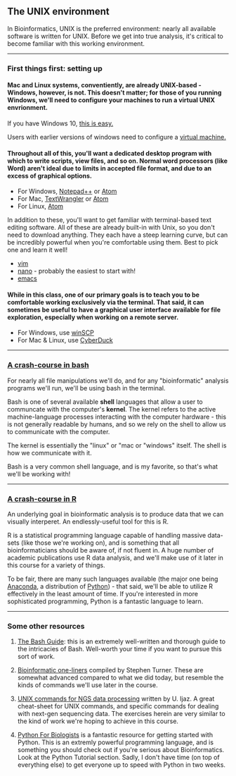 ## The UNIX environment

In Bioinformatics, UNIX is the preferred environment: nearly all available software is written for UNIX. Before we get into true analysis, it's critical to become familiar with this working environment.

----
### First things first: setting up 

#### Mac and Linux systems, conventiently, are already UNIX-based - Windows, however, is not. This doesn't matter; for those of you running Windows, we'll need to configure your machines to run a virtual UNIX envrionment. 

If you have Windows 10, [this is easy.](https://www.howtogeek.com/249966/how-to-install-and-use-the-linux-bash-shell-on-windows-10/)

Users with earlier versions of windows need to configure a [virtual machine.](https://blog.storagecraft.com/the-dead-simple-guide-to-installing-a-linux-virtual-machine-on-windows/)

#### Throughout all of this, you'll want a dedicated desktop program with which to write scripts, view files, and so on. Normal word processors (like Word) aren't ideal due to limits in accepted file format, and due to an excess of graphical options. 

- For Windows, [Notepad++](https://notepad-plus-plus.org) or [Atom](https://atom.io)
- For Mac, [TextWrangler](http://www.barebones.com/products/bbedit/) or [Atom](https://atom.io)
- For Linux, [Atom](https://atom.io)

In addition to these, you'll want to get familiar with terminal-based text editing software. All of these are already built-in with Unix, so you don't need to download anything. They each have a steep learning curve, but can be incredibly powerful when you're comfortable using them. Best to pick one and learn it well!

- [vim](https://www.vim.org)
- [nano](https://www.nano-editor.org) - probably the easiest to start with!
- [emacs](https://www.gnu.org/software/emacs/)

#### While in this class, one of our primary goals is to teach you to be comfortable working exclusively via the terminal. That said, it can sometimes be useful to have a graphical user interface available for file exploration, especially when working on a remote server. 

- For Windows, use [winSCP](https://winscp.net/eng/download.php)
- For Mac & Linux, use [CyberDuck](https://cyberduck.io)
----

### [A crash-course in bash](https://github.com/chazgoo/Shantou-2018/tree/master/UNIX/bash)

For nearly all file manipulations we'll do, and for any "bioinformatic" analysis programs we'll run, we'll be using bash in the terminal.

Bash is one of several available **shell** languages that allow a user to communcate with the computer's **kernel**. The kernel refers to the active machine-language processes interacting with the computer hardware - this is not generally readable by humans, and so we rely on the shell to allow us to communicate with the computer. 

The kernel is essentially the "linux" or "mac or "windows" itself. The shell is how we communicate with it.

Bash is a very common shell language, and is my favorite, so that's what we'll be working with! 

----

### [A crash-course in R](https://github.com/chazgoo/Shantou-2018/tree/master/UNIX/R)

An underlying goal in bioinformatic analysis is to produce data that we can visually interperet. An endlessly-useful tool for this is R.

R is a statistical programming language capable of handling massive data-sets (like those we're working on), and is something that all bioinformaticians should be aware of, if not fluent in. A huge number of academic publications use R data analysis, and we'll make use of it later in this course for a variety of things.

To be fair, there are many such languages available (the major one being [Anaconda](https://www.anaconda.com/download/), a distribution of [Python](https://www.python.org)) - that said, we'll be able to utilize R effectively in the least amount of time. If you're interested in more sophisticated programming, Python is a fantastic language to learn. 

----

### Some other resources

1. [The Bash Guide](https://guide.bash.academy): this is an extremely well-written and thorough guide to the intricacies of Bash. Well-worth your time if you want to pursue this sort of work.  

2. [Bioinformatic one-liners](https://github.com/stephenturner/oneliners#etc) compiled by Stephen Turner. These are somewhat advanced compared to what we did today, but resemble the kinds of commands we'll use later in the course. 

3. [UNIX commands for NGS data processing](http://userweb.eng.gla.ac.uk/umer.ijaz/bioinformatics/linux.html) written by U. Ijaz. A great cheat-sheet for UNIX commands, and specific commands for dealing with next-gen sequencing data. The exercises herein are very similar to the kind of work we're hoping to achieve in this course.

4. [Python For Biologists](https://pythonforbiologists.com) is a fantastic resource for getting started with Python. This is an extremly powerful programming language, and is something you should check out if you're serious about Bioinformatics. Look at the Python Tutorial section. Sadly, I don't have time (on top of everything else) to get everyone up to speed with Python in two weeks.  







